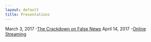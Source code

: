 ```yaml
---
layout: default
title: Presentations
--- 
```

March 3, 2017 -[The Crackdown on False News](http://cdn.rawgit.com/myersj451/FS102-news_presentation-myersj451/master/fake_news3.html#/)
April 14, 2017 -[Online Streaming](http://cdn.rawgit.com/myersj451/FS102-piracy_presentation-myersj451/master/piracy33.html#/)
